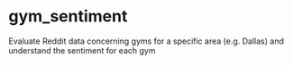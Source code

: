 # gym_sentiment
Evaluate Reddit data concerning gyms for a specific area (e.g. Dallas) and understand the sentiment for each gym
